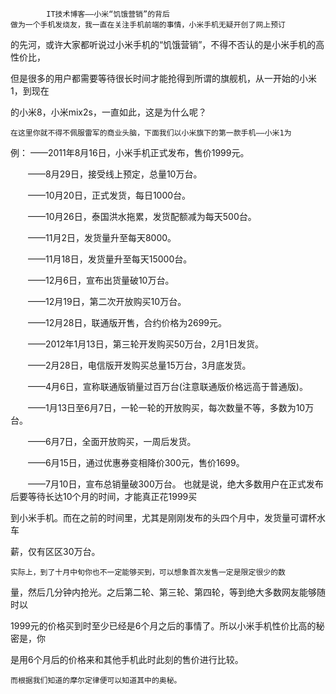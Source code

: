             IT技术博客——小米“饥饿营销”的背后
    做为一个手机发烧友，我一直在关注手机前端的事情，小米手机无疑开创了网上预订

的先河，或许大家都听说过小米手机的“饥饿营销”，不得不否认的是小米手机的高性价比，

但是很多的用户都需要等待很长时间才能抢得到所谓的旗舰机，从一开始的小米1，到现在

的小米8，小米mix2s，一直如此，这是为什么呢？
    
    在这里你就不得不佩服雷军的商业头脑，下面我们以小米旗下的第一款手机——小米1为

例：
——2011年8月16日，小米手机正式发布，售价1999元。

　　——8月29日，接受线上预定，总量10万台。

　　——10月20日，正式发货，每日1000台。

　　——10月26日，泰国洪水拖累，发货配额减为每天500台。

　　——11月2日，发货量升至每天8000。

　　——11月18日，发货量升至每天15000台。

　　——12月6日，宣布出货量破10万台。

　　——12月19日，第二次开放购买10万台。

　　——12月28日，联通版开售，合约价格为2699元。

　　——2012年1月13日，第三轮开发购买50万台，2月1日发货。

　　——2月28日，电信版开发购买总量15万台，3月底发货。

　　——4月6日，宣称联通版销量过百万台(注意联通版价格远高于普通版)。

　　——1月13日至6月7日，一轮一轮的开放购买，每次数量不等，多数为10万台。

　　——6月7日，全面开放购买，一周后发货。

　　——6月15日，通过优惠券变相降价300元，售价1699。

　　——7月10日，宣布总销量破300万台。 
    也就是说，绝大多数用户在正式发布后要等待长达10个月的时间，才能真正花1999买

到小米手机。而在之前的时间里，尤其是刚刚发布的头四个月中，发货量可谓杯水车

薪，仅有区区30万台。 

    实际上，到了十月中旬你也不一定能够买到，可以想象首次发售一定是限定很少的数

量，然后几分钟内抢光。之后第二轮、第三轮、第四轮，等到绝大多数网友能够随时以

1999元的价格买到时至少已经是6个月之后的事情了。所以小米手机性价比高的秘密是，你

是用6个月后的价格来和其他手机此时此刻的售价进行比较。
    
    而根据我们知道的摩尔定律便可以知道其中的奥秘。
